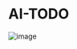 # AI-TODO
![image](https://github.com/user-attachments/assets/b5581918-99ca-4113-842c-fbe57345562c)
